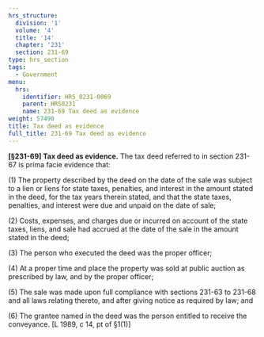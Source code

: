 ```yaml
---
hrs_structure:
  division: '1'
  volume: '4'
  title: '14'
  chapter: '231'
  section: 231-69
type: hrs_section
tags:
  - Government
menu:
  hrs:
    identifier: HRS_0231-0069
    parent: HRS0231
    name: 231-69 Tax deed as evidence
weight: 57490
title: Tax deed as evidence
full_title: 231-69 Tax deed as evidence
---
```

**[§231-69] Tax deed as evidence.** The tax deed referred to in section 231-67 is prima facie evidence that:

(1) The property described by the deed on the date of the sale was subject to a lien or liens for state taxes, penalties, and interest in the amount stated in the deed, for the tax years therein stated, and that the state taxes, penalties, and interest were due and unpaid on the date of sale;

(2) Costs, expenses, and charges due or incurred on account of the state taxes, liens, and sale had accrued at the date of the sale in the amount stated in the deed;

(3) The person who executed the deed was the proper officer;

(4) At a proper time and place the property was sold at public auction as prescribed by law, and by the proper officer;

(5) The sale was made upon full compliance with sections 231-63 to 231-68 and all laws relating thereto, and after giving notice as required by law; and

(6) The grantee named in the deed was the person entitled to receive the conveyance. [L 1989, c 14, pt of §1(1)]